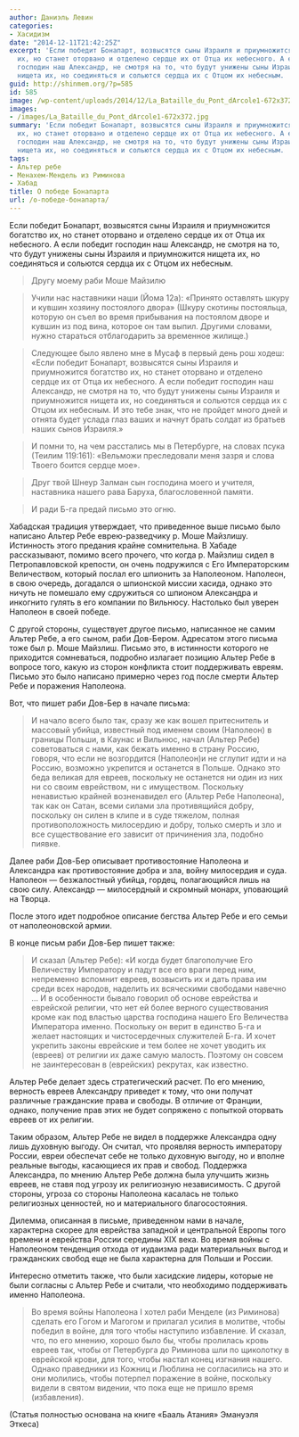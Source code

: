 ```yaml
---
author: Даниэль Левин
categories:
- Хасидизм
date: "2014-12-11T21:42:25Z"
excerpt: 'Если победит Бонапарт, возвысятся сыны Израиля и приумножится богатство
  их, но станет оторвано и отделено сердце их от Отца их небесного. А если победит
  господин наш Александр, не смотря на то, что будут унижены сыны Израиля и приумножится
  нищета их, но соединяться и сольются сердца их с Отцом их небесным. '
guid: http://shinmem.org/?p=585
id: 585
image: /wp-content/uploads/2014/12/La_Bataille_du_Pont_dArcole1-672x372.jpg
images:
- /images/La_Bataille_du_Pont_dArcole1-672x372.jpg
summary: 'Если победит Бонапарт, возвысятся сыны Израиля и приумножится богатство
  их, но станет оторвано и отделено сердце их от Отца их небесного. А если победит
  господин наш Александр, не смотря на то, что будут унижены сыны Израиля и приумножится
  нищета их, но соединяться и сольются сердца их с Отцом их небесным. '
tags:
- Альтер ребе
- Менахем-Мендель из Риминова
- Хабад
title: О победе Бонапарта
url: /о-победе-бонапарта/
---
```

Если победит Бонапарт, возвысятся сыны Израиля и приумножится богатство их, но станет оторвано и отделено сердце их от Отца их небесного. А если победит господин наш Александр, не смотря на то, что будут унижены сыны Израиля и приумножится нищета их, но соединяться и сольются сердца их с Отцом их небесным. <!--more-->

<blockquote class="western">
  <p>
    Другу моему раби Моше Майзилю
  </p>
</blockquote>

<blockquote class="western">
  <p>
    Учили нас наставники наши (<span>Йома 12а</span>): «Принято оставлять шкуру и <span>кувшин хозяину постоялого двора» (Шкуру скотины постояльца, которую он съел во время прибывания на постоялом дворе и кувшин из под вина, которое он там выпил. Другими словами, нужно стараться отблагодарить за временное жилище.)</span>
  </p>
</blockquote>

<blockquote class="western">
  <p>
    Следующее было явлено мне в Мусаф в первый день <span>рош ходеш: «Если победит Бонапарт, возвысятся сыны Израиля и приумножится богатство их, но станет оторвано и отделено сердце их от Отца их небесного. А если победит господин наш Александр, </span><span>не смотря на то, что</span><span> будут унижены сыны Израиля и приумножится нищета их, но соединяться и сольются сердца их с Отцом их небесным. И это тебе знак, что не пройдет много дней и отнята будет услада глаз ваших и начнут брать солдат из братьев наших сынов Израиля.»</span>
  </p>
</blockquote>

<blockquote class="western">
  <p>
    <span>И помни то, на чем расстались мы в Петербурге, на словах псука </span><span>(Теилим 119:161)</span><span>: «Вельможи преследовали меня зазря и слова Твоего боится сердце мое».</span>
  </p>
</blockquote>

<blockquote class="western">
  <p>
    <span>Друг твой Шнеур Залман сын господина моего и учителя, наставника нашего рава Баруха, благословенной памяти. </span>
  </p>
</blockquote>

<blockquote class="western">
  <p>
    <span>И ради Б-га предай письмо это огню.</span>
  </p>
</blockquote>

<p class="western">
  Хабадская традиция утверждает, что приведенное выше письмо было написано Альтер Ребе еврею-разведчику р. Моше Майзлишу. Истинность этого предания крайне сомнительна. В Хабаде рассказывают, помимо всего прочего, что когда р. <span>Майзлиш сидел в Петропавловской крепости, он очень подружился с Его Императорским Величеством, который послал его шпионить за Наполеоном. Наполеон, в свою очередь, догадался о шпионской миссии хасида, </span><span>однако это</span><span> ничуть не помешало ему сдружиться со шпионом Александра и инкогнито гулять </span><span>в его компании</span><span> по Вильнюсу. Настолько был уверен Наполеон в своей победе.</span>
</p>

<p class="western">
  <span>С другой стороны, </span><span>существует</span><span> другое письмо, написанное не самим Альтер Ребе, а его сыном, раби Дов-Бером. Адресат</span><span>ом</span><span> этого письма тоже </span><span>был</span><span> р. Моше Майзлиш. </span><span>Письмо это</span><span>, в истинности которого не приходится сомневаться, подробно излагает позицию </span><span>Альтер Ребе</span><span> в вопросе того, </span><span>какую из</span><span> сторон </span><span>конфликта</span><span> стоит поддерживать евреям. Письмо это было написано </span><span>примерно через</span><span> год после смерти Альтер Ребе и поражения Наполеона.</span>
</p>

<p class="western">
  <span>В</span><span>от, что пишет раби Дов-Бер в начале письма:</span>
</p>

<blockquote class="western">
  <p>
    И начало всего было так, сразу же как вошел притеснитель и массовый убийца, известный под именем своим (Наполеон) в границы Польши, в Каунас и Вильнюс, начал (Альтер Ребе) советоваться с нами, как бежать именно в страну Россию, говоря, что если не возгордится (Наполеон)и не сглупит идти и на Россию, возможно укрепится и останется в Польше. Однако <span>это беда великая для евреев, поскольку не останется ни один из них ни со своим еврейством, ни с имуществом. Поскольку ненавистью крайней возненавидел его </span><span>(Альтер Ребе Наполеона)</span><span>, так как он Сатан, всеми силами зла противящийся добру, поскольку он силен в клипе и в суде тяжелом, полная противоположность милосердию и добру, только смерть и зло и все существование его зависит от причинения зла, подобно пиявке.</span>
  </p>
</blockquote>

<p class="western">
  <span>Далее раби Дов-Бер описывает противостояние Наполеона и Александра как противостояние добра и зла, войну милосердия и суда. Наполео</span><span>н</span><span> — безжалостный убийца, гордец, полагающийся лишь на свою силу. Александр — милосердный и скромный монарх, уповающий на Творца.</span>
</p>

<p class="western">
  <span>После этого идет подробное описание бегства Альтер Ребе и его семьи от наполеоновской армии.</span>
</p>

<p class="western">
  <span>В конце письм раби Дов-Бер пишет также:</span>
</p>

<blockquote class="western">
  <p>
    <span>И сказал (Альтер Ребе): «И когда будет благополучие Его Величеству Императору и падут все его враги перед ним, непременно вспомнит евреев, возвысить их и дать права им среди всех народов, наделить их всяческими свободами навечно … И в особенности бывало говорил об основе еврейства </span><span>и </span><span>еврейской религии, что нет ей более верного существования кроме как под властью царства господина нашего Его Величества Императора именно. Поскольку он верит в единство Б-га и желает настоящих и чистосердечных служителей Б-га. И хочет укрепить законы еврейские и тем более не хочет уводить их </span><span>(евреев)</span><span> от религии их даже самую малость. Поэтому он совсем не заинтересован в (еврейских) рекрутах, как известно. </span>
  </p>
</blockquote>

<p class="western">
  <span>Альтер Ребе делает здесь стратегический </span><span>расчет. По его мнению, ве</span><span>рность евреев Александру приведет к тому, что они получат различные гражданские права и свобод</span><span>ы</span><span>. В отличие от </span><span>Франции, однако, получение прав этих не будет сопряжено с попыткой оторвать евреев от их религии.</span>
</p>

<p class="western">
  <span>Т</span><span>аким образом, Альтер Ребе не видел в поддержке Александра одну лишь духовную выгоду. Он считал, что проявляя верность императору России, евреи обеспечат себе не только духовную выгоду, но и вполне реальные выгоды, касающиеся их прав и свобод. Поддержка Александра, по мнению Альтер Ребе должна была </span><span>улучшить жизнь </span><span>евре</span><span>ев</span><span>, не ставя под угрозу их религиозную независимость. С другой стороны, угроза со стороны Наполеона касалась не только религиозных ценностей, но и материального благосостояния.</span>
</p>

<p class="western">
  <span>Дилемма, описанная в письме, приведенном нами в начале, характерна скорее для еврейства западной и центральной Европы того времени и еврейства России середин</span><span>ы</span> <span>XIX </span><span>века. Во время войны с Наполеоном тенденция отхода от иудаизма ради материальных выгод и гражданских свобод еще не была характерна для Польши и России.</span>
</p>

<p class="western">
  <span>Интересно отметить также, что были хасидские лидеры, которые не были согласны с Альтер Ребе и считали, что необходимо поддерживать именно Наполеона.</span>
</p>

<blockquote class="western">
  <p>
    <span>Во время войны Наполеона </span><span>I </span><span>хотел раби Менделе (из Риминова) сделать его Гогом и Магогом и прилагал усилия в молитве, чтобы победил в войне, для того чтобы наступило избавление. И сказал, что, по его мнению, хорошо было бы, чтобы пролилась кровь евреев так, чтобы от Петербурга до Риминова шли по щиколотку в еврейской крови, для того, чтобы настал конец изгнания нашего. Однако праведники из Кожниц и Люблина не согласились на это и они молились, чтобы потерпел поражение в войне, поскольку видели в святом видении, что пока еще не пришло время (избавления).</span>
  </p>
</blockquote>

(Статья полностью основана на книге «Бааль Атания» Эмануэля Эткеса)